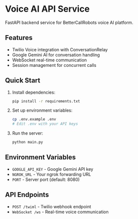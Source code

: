 # Voice AI API Service

FastAPI backend service for BetterCallRobots voice AI platform.

## Features
- Twilio Voice integration with ConversationRelay
- Google Gemini AI for conversation handling
- WebSocket real-time communication
- Session management for concurrent calls

## Quick Start

1. Install dependencies:
   ```bash
   pip install -r requirements.txt
   ```

2. Set up environment variables:
   ```bash
   cp .env.example .env
   # Edit .env with your API keys
   ```

3. Run the server:
   ```bash
   python main.py
   ```

## Environment Variables
- `GOOGLE_API_KEY` - Google Gemini API key
- `NGROK_URL` - Your ngrok forwarding URL
- `PORT` - Server port (default: 8080)

## API Endpoints
- `POST /twiml` - Twilio webhook endpoint
- `WebSocket /ws` - Real-time voice communication
